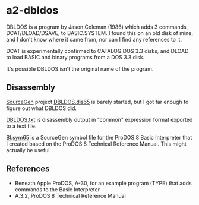 # a2-dbldos

DBLDOS is a program by Jason Coleman (1986) which adds 3 commands, DCAT/DLOAD/DSAVE, to
BASIC.SYSTEM. I found this on an old disk of mine, and I don't know where it came from,
nor can I find any references to it.

DCAT is experimentally confirmed to CATALOG DOS 3.3 disks, and DLOAD to load BASIC and
binary programs from a DOS 3.3 disk.

It's possible DBLDOS isn't the original name of the program.

## Disassembly

[SourceGen](https://6502bench.com) project [DBLDOS.dis65](./DBLDOS.dis65) is barely started, but
I got far enough to figure out what DBLDOS did.

[DBLDOS.txt](./DBLDOS.txt) is disassembly output in "common" expression format exported to a text file.

[BI.sym65](./BI.sym65) is a SourceGen symbol file for the ProDOS 8 Basic Interpreter that I
created based on the ProDOS 8 Technical Reference Manual. This might actually be useful.

## References

- Beneath Apple ProDOS, A-30, for an example program (TYPE) that adds commands to the Basic Interpreter
- A.3.2, ProDOS 8 Technical Reference Manual
